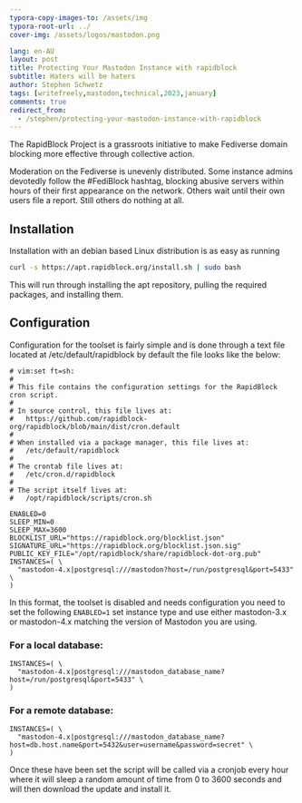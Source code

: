 ```yaml
---
typora-copy-images-to: /assets/img
typora-root-url: ../
cover-img: /assets/logos/mastodon.png

lang: en-AU
layout: post
title: Protecting Your Mastodon Instance with rapidblock
subtitle: Haters will be haters
author: Stephen Schwetz
tags: [writefreely,mastodon,technical,2023,january]
comments: true
redirect_from:
  - /stephen/protecting-your-mastodon-instance-with-rapidblock
---
```


The RapidBlock Project is a grassroots initiative to make Fediverse domain blocking more effective through collective action.

Moderation on the Fediverse is unevenly distributed. Some instance admins devotedly follow the #FediBlock hashtag, blocking abusive servers within hours of their first appearance on the network. Others wait until their own users file a report. Still others do nothing at all.

## Installation

Installation with an debian based Linux distribution is as easy as running

```bash
curl -s https://apt.rapidblock.org/install.sh | sudo bash
```

This will run through installing the apt repository, pulling the required packages, and installing them.

## Configuration

Configuration for the toolset is fairly simple and is done through a text file located at /etc/default/rapidblock by default the file looks like the below:

```
# vim:set ft=sh:
#
# This file contains the configuration settings for the RapidBlock cron script.
#
# In source control, this file lives at:
#   https://github.com/rapidblock-org/rapidblock/blob/main/dist/cron.default
#
# When installed via a package manager, this file lives at:
#   /etc/default/rapidblock
#
# The crontab file lives at:
#   /etc/cron.d/rapidblock
#
# The script itself lives at:
#   /opt/rapidblock/scripts/cron.sh

ENABLED=0
SLEEP_MIN=0
SLEEP_MAX=3600
BLOCKLIST_URL="https://rapidblock.org/blocklist.json"
SIGNATURE_URL="https://rapidblock.org/blocklist.json.sig"
PUBLIC_KEY_FILE="/opt/rapidblock/share/rapidblock-dot-org.pub"
INSTANCES=( \
  "mastodon-4.x|postgresql:///mastodon?host=/run/postgresql&port=5433" \
)
```

In this format, the toolset is disabled and needs configuration you need to set the following `ENABLED=1` set instance type and use either mastodon-3.x or mastodon-4.x matching the version of Mastodon you are using.

### For a local database:

```
INSTANCES=( \
  "mastodon-4.x|postgresql:///mastodon_database_name?host=/run/postgresql&port=5433" \
)
```

### For a remote database:

```text
INSTANCES=( \
  "mastodon-4.x|postgresql:///mastodon_database_name?host=db.host.name&port=5432&user=username&password=secret" \
)
```

Once these have been set the script will be called via a cronjob every hour where it will sleep a random amount of time from 0 to 3600 seconds and will then download the update and install it.